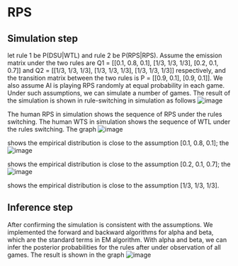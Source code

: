 # RPS

## Simulation step 
let rule 1 be P(DSU|WTL) and rule 2 be P(RPS|RPS). Assume the emission matrix under the two rules are
Q1 = [[0.1, 0.8, 0.1],
      [1/3, 1/3, 1/3],
      [0.2, 0.1, 0.7]]
and Q2 = [[1/3, 1/3, 1/3],
      [1/3, 1/3, 1/3],
      [1/3, 1/3, 1/3]] 
respectively, and the transition matrix between the two rules is 
P = [[0.9, 0.1],
        [0.9, 0.1]]. We also assume AI is playing RPS randomly at equal probability in each game. Under such assumptions, we can simulate a number of games. 
The result of the simulation is shown in rule-switching in simulation as follows
![image](https://user-images.githubusercontent.com/75051599/196277623-b086ac0a-9bcc-4d25-a212-78538883aefb.png)

The human RPS in simulation shows the sequence of RPS under the rules switching. The human WTS in simulation shows the sequence of WTL under the rules switching. The graph
![image](https://user-images.githubusercontent.com/75051599/196277452-e803f755-0adb-48ae-b5f4-234479411f5f.png)

shows the empirical distribution is close to the assumption [0.1, 0.8, 0.1]; the ![image](https://user-images.githubusercontent.com/75051599/196277169-4489b3bb-196a-4e26-8e91-53a28af1494a.png)

shows the empirical distribution is close to the assumption [0.2, 0.1, 0.7]; the ![image](https://user-images.githubusercontent.com/75051599/196276981-3ae4ee14-c409-464d-a00d-dd1569df2a48.png)

 shows the empirical distribution is close to the assumption [1/3, 1/3, 1/3]. 

## Inference step
After confirming the simulation is consistent with the assumptions. We implemented the forward and backward algorithms for alpha and beta, which are the standard terms in EM algorithm. With alpha and beta, we can infer the posterior probabilities for the rules after under observation of all games. The result is shown in the graph ![image](https://user-images.githubusercontent.com/75051599/196276600-87e02402-e5a3-4d10-8788-9c7bda594a2a.png)

        
 
